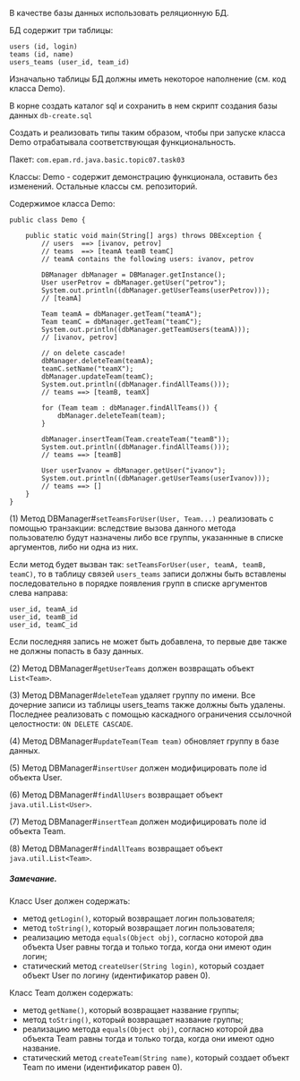В качестве базы данных использовать реляционную БД.

БД содержит три таблицы:

```
users (id, login)
teams (id, name)
users_teams (user_id, team_id)
```

Изначально таблицы БД должны иметь некоторое наполнение (см. код класса Demo).

В корне создать каталог sql и сохранить в нем скрипт создания базы данных `db-create.sql`

Создать и реализовать типы таким образом, чтобы при запуске класса Demo отрабатывала соответствующая функциональность.

Пакет: `com.epam.rd.java.basic.topic07.task03`

Классы: 
Demo - содержит демонстрацию функционала, оставить без изменений.
Остальные классы см. репозиторий.

Содержимое класса Demo:
```
public class Demo {

	public static void main(String[] args) throws DBException {
		// users  ==> [ivanov, petrov]
		// teams  ==> [teamA teamB teamC]
		// teamA contains the following users: ivanov, petrov 
		
		DBManager dbManager = DBManager.getInstance();
		User userPetrov = dbManager.getUser("petrov");
		System.out.println((dbManager.getUserTeams(userPetrov)));
		// [teamA]

		Team teamA = dbManager.getTeam("teamA");
		Team teamC = dbManager.getTeam("teamC");
		System.out.println((dbManager.getTeamUsers(teamA)));
		// [ivanov, petrov]
		
		// on delete cascade!
		dbManager.deleteTeam(teamA);
		teamC.setName("teamX");
		dbManager.updateTeam(teamC);
		System.out.println((dbManager.findAllTeams()));
		// teams ==> [teamB, teamX]
		
		for (Team team : dbManager.findAllTeams()) {
			dbManager.deleteTeam(team);
		}

		dbManager.insertTeam(Team.createTeam("teamB"));
		System.out.println((dbManager.findAllTeams()));
		// teams ==> [teamB]        
		
		User userIvanov = dbManager.getUser("ivanov");
		System.out.println((dbManager.getUserTeams(userIvanov)));
		// teams ==> []
	}
}

```

(1) Метод DBManager#`setTeamsForUser(User, Team...)` реализовать с помощью транзакции: вследствие вызова данного метода пользователю будут назначены либо 
все группы, указаннные в списке аргументов, либо ни одна из них.

Если метод будет вызван так: `setTeamsForUser(user, teamA, teamB, teamC)`, то в таблицу связей `users_teams` записи должны быть вставлены последовательно в порядке появления групп в списке аргументов слева направа:
```
user_id, teamA_id
user_id, teamB_id 
user_id, teamC_id
```
Если последняя запись не может быть добавлена, то первые две также не должны попасть в базу данных.

(2) Метод DBManager#`getUserTeams` должен возвращать объект `List<Team>`.

(3) Метод DBManager#`deleteTeam` удаляет группу по имени.
Все дочерние записи из таблицы users_teams также должны быть удалены.
Последнее реализовать с помощью каскадного ограничения ссылочной целостности: `ON DELETE CASCADE`.

(4) Метод DBManager#`updateTeam(Team team)` обновляет группу в базе данных.

(5) Метод DBManager#`insertUser` должен модифицировать поле id объекта User.

(6) Метод DBManager#`findAllUsers` возвращает объект `java.util.List<User>`.

(7) Метод DBManager#`insertTeam` должен модифицировать поле id объекта Team.

(8) Метод DBManager#`findAllTeams` возвращает объект `java.util.List<Team>`.

##### Замечание.

Класс User должен содержать:
- метод `getLogin()`, который возвращает логин пользователя;
- метод `toString()`, который возвращает логин пользователя;
- реализацию метода `equals(Object obj)`, согласно которой два объекта User равны тогда и только тогда, когда они имеют один логин;
- статический метод `createUser(String login)`, который создает объект User по логину (идентификатор равен 0).

Класс Team должен содержать:
- метод `getName()`, который возвращает название группы;
- метод `toString()`, который возвращает название группы;
- реализацию метода `equals(Object obj)`, согласно которой два объекта Team равны тогда и только тогда, когда они имеют одно название.
- статический метод `createTeam(String name)`, который создает объект Team по имени (идентификатор равен 0).
